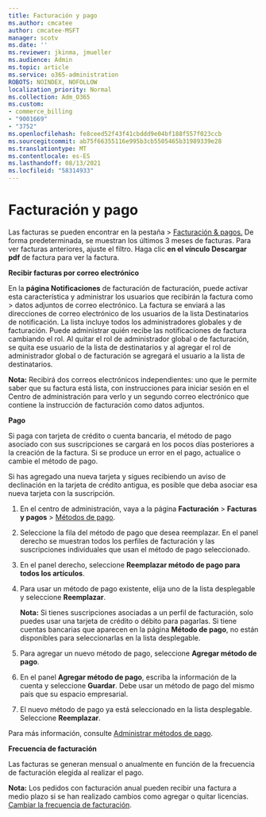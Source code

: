 ```yaml
---
title: Facturación y pago
ms.author: cmcatee
author: cmcatee-MSFT
manager: scotv
ms.date: ''
ms.reviewer: jkinma, jmueller
ms.audience: Admin
ms.topic: article
ms.service: o365-administration
ROBOTS: NOINDEX, NOFOLLOW
localization_priority: Normal
ms.collection: Adm_O365
ms.custom:
- commerce_billing
- "9001669"
- "3752"
ms.openlocfilehash: fe8ceed52f43f41cbddd9e04bf188f557f023ccb
ms.sourcegitcommit: ab75f66355116e995b3cb5505465b31989339e28
ms.translationtype: MT
ms.contentlocale: es-ES
ms.lasthandoff: 08/13/2021
ms.locfileid: "58314933"
---
```

# <a name="billing-and-payment"></a>Facturación y pago

Las facturas se pueden encontrar en la pestaña  >  [Facturación & pagos.](https://go.microsoft.com/fwlink/p/?linkid=848039)  De forma predeterminada, se muestran los últimos 3 meses de facturas.  Para ver facturas anteriores, ajuste el filtro.  Haga clic **en el vínculo Descargar pdf** de factura para ver la factura.

**Recibir facturas por correo electrónico**

En la **página Notificaciones** de facturación de facturación, puede activar esta característica y administrar los usuarios que recibirán la factura como  >  [](https://go.microsoft.com/fwlink/p/?linkid=853212) datos adjuntos de correo  electrónico. La factura se enviará a las direcciones de correo electrónico de los usuarios de la lista Destinatarios de notificación. La lista incluye todos los administradores globales y de facturación.  Puede administrar quién recibe las notificaciones de factura cambiando el rol.  Al quitar el rol de administrador global o de facturación, se quita ese usuario de la lista de destinatarios y al agregar el rol de administrador global o de facturación se agregará el usuario a la lista de destinatarios.

**Nota:** Recibirá dos correos electrónicos independientes: uno que le permite saber que su factura está lista, con instrucciones para iniciar sesión en el Centro de administración para verlo y un segundo correo electrónico que contiene la instrucción de facturación como datos adjuntos.

**Pago**

Si paga con tarjeta de crédito o cuenta bancaria, el método de pago asociado con sus suscripciones se cargará en los pocos días posteriores a la creación de la factura. Si se produce un error en el pago, actualice o cambie el método de pago.

Si has agregado una nueva tarjeta y sigues recibiendo un aviso de declinación en la tarjeta de crédito antigua, es posible que deba asociar esa nueva tarjeta con la suscripción.

1. En el centro de administración, vaya a la página **Facturación** > **Facturas y pagos** > [Métodos de pago](https://go.microsoft.com/fwlink/p/?linkid=2018806).

2. Seleccione la fila del método de pago que desea reemplazar. En el panel derecho se muestran todos los perfiles de facturación y las suscripciones individuales que usan el método de pago seleccionado.

3. En el panel derecho, seleccione **Reemplazar método de pago para todos los artículos**.

4. Para usar un método de pago existente, elija uno de la lista desplegable y seleccione **Reemplazar**.

    **Nota:** Si tienes suscripciones asociadas a un perfil de facturación, solo puedes usar una tarjeta de crédito o débito para pagarlas. Si tiene cuentas bancarias que aparecen en la página **Método de pago**, no están disponibles para seleccionarlas en la lista desplegable.

5. Para agregar un nuevo método de pago, seleccione **Agregar método de pago**.

6. En el panel **Agregar método de pago**, escriba la información de la cuenta y seleccione **Guardar**. Debe usar un método de pago del mismo país que su espacio empresarial.

7. El nuevo método de pago ya está seleccionado en la lista desplegable. Seleccione **Reemplazar**.

Para más información, consulte [Administrar métodos de pago](https://docs.microsoft.com/microsoft-365/commerce/billing-and-payments/manage-payment-methods).

**Frecuencia de facturación**

Las facturas se generan mensual o anualmente en función de la frecuencia de facturación elegida al realizar el pago.  

**Nota:** Los pedidos con facturación anual pueden recibir una factura a medio plazo si se han realizado cambios como agregar o quitar licencias. [Cambiar la frecuencia de facturación](https://docs.microsoft.com/microsoft-365/commerce/billing-and-payments/change-payment-frequency).
